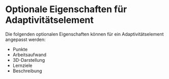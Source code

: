 # Optionale Eigenschaften für Adaptivitätselement

Die folgenden optionalen Eigenschaften können für ein Adaptivitätselement angepasst werden:

- Punkte
- Arbeitsaufwand
- 3D-Darstellung
- Lernziele
- Beschreibung